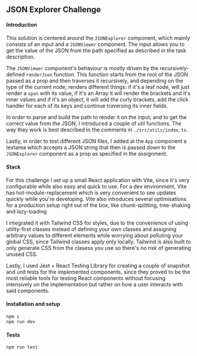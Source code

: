 ## JSON Explorer Challenge

#### Introduction

This solution is centered around the `JSONExplorer` component, which mainly consists of an input and a `JSONViewer` component. The input allows you to get the value of the JSON from the path specified as described in the task description.

The `JSONViewer` component's behaviour is mostly driven by the recursively-defined `renderJson` function. This function starts from the root of the JSON passed as a prop and then traverses it recursively, and depending on the type of the current node, renders different things: if it's a leaf node, will just render a `span` with its value, if it's an Array it will render the brackets and it's inner values and if it's an object, it will add the curly brackets, add the click handler for each of its keys and continue traversing its inner fields.

In order to parse and build the path to render it on the input, and to get the correct value from the JSON, I introduced a couple of util functions. The way they work is best described in the comments in `./src/utils/index.ts`.

Lastly, in order to test different JSON files, I added at the `App` component a textarea which accepts a JSON string that then is passed down to the `JSONExplorer` component as a prop as specified in the assignment.


#### Stack

For this challenge I set up a small React application with Vite, since it's very configurable while also easy and quick to use. For a dev environment, Vite has hot-module-replacement which is very convenient to see updates quickly while you're developing. Vite also introduces several optimisations for a production setup right out of the box, like chunk-splitting, tree-shaking and lazy-loading

I integrated it with Tailwind CSS for styles, due to the convenience of using utility-first classes instead of defining your own classes and assigning arbitrary values to different elements while worrying about polluting your global CSS, since Tailwind classes apply only locally. Tailwind is also built to only generate CSS from the clasess you use so there's no risk of generating unused CSS.

Lastly, I used Jest + React Testing Library for creating a couple of snapshot and unit tests for the implemented components, since they proved to be the most reliable tools for testing React components without focusing intensively on the implementation but rather on how a user interacts with said components.

#### Installation and setup

```
npm i
npm run dev
```

#### Tests

```
npm run test
```